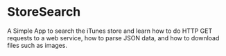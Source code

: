 # StoreSearch
A Simple App to search the iTunes store and learn how to do HTTP GET requests to a web service, how to
parse JSON data, and how to download files such as images.
